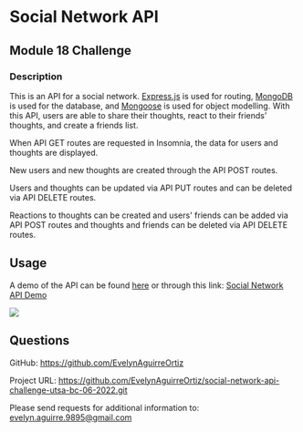 # Social Network API

## Module 18 Challenge

### Description

This is an API for a social network. [Express.js](https://www.npmjs.com/package/express) is used for routing, [MongoDB](https://www.mongodb.com) is used for the database, and [Mongoose](https://www.npmjs.com/package/mongoose) is used for object modelling. With this API, users are able to share their thoughts, react to their friends’ thoughts, and create a friends list.

When API GET routes are requested in Insomnia, the data for users and thoughts are displayed.

New users and new thoughts are created through the API POST routes.

Users and thoughts can be updated via API PUT routes and can be deleted via API DELETE routes.

Reactions to thoughts can be created and users' friends can be added via API POST routes and thoughts and friends can be deleted via API DELETE routes.

## Usage

A demo of the API can be found [here](./assets/images/social_network_api_demo.mp4) or through this link: [Social Network API Demo](https://drive.google.com/file/d/1W04ygBQk8pakRmLyxOPdducXhPO8cHPm/view)

![](./assets/images/social-network-api.gif)

## Questions

GitHub:
<https://github.com/EvelynAguirreOrtiz>

Project URL:
<https://github.com/EvelynAguirreOrtiz/social-network-api-challenge-utsa-bc-06-2022.git>

Please send requests for additional information to:
<evelyn.aguirre.9895@gmail.com>
